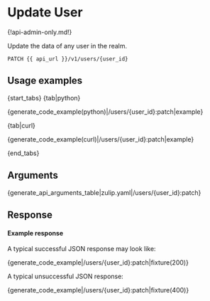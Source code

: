 # Update User

{!api-admin-only.md!}

Update the data of any user in the realm.

`PATCH {{ api_url }}/v1/users/{user_id}`

## Usage examples

{start_tabs}
{tab|python}

{generate_code_example(python)|/users/{user_id}:patch|example}

{tab|curl}

{generate_code_example(curl)|/users/{user_id}:patch|example}

{end_tabs}

## Arguments

{generate_api_arguments_table|zulip.yaml|/users/{user_id}:patch}

## Response

#### Example response

A typical successful JSON response may look like:

{generate_code_example|/users/{user_id}:patch|fixture(200)}

A typical unsuccessful JSON response:

{generate_code_example|/users/{user_id}:patch|fixture(400)}
